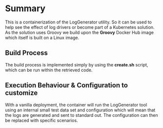 # Summary
This is a containerization of the LogGenerator utility. So it can be used to help see the effect of log drivers or become part of a Kubernetes solution. As the solution uses Groovy we build upon the __Groovy__ Docker Hub image which itself is built on a Linux image.

## Build Process
The build process is implemented simply by using the __create.sh__ script, which can be run within the retrieved code. 

## Execution Behaviour & Configuration to customize
With a vanilla deployment, the container will run the LogGenerator tool using an internal small test data set and configuration which will mean that the logs are generated and sent to standard out. The configuration can then be replaced with specific scenarios.
